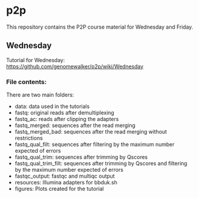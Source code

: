 # p2p

This repository contains the P2P course material for Wednesday and Friday.

## Wednesday

Tutorial for Wednesday: https://github.com/genomewalker/p2p/wiki/Wednesday

### File contents:

There are two main folders:
- data: data used in the tutorials
 - fastq: original reads after demultiplexing
 - fastq_ac: reads after clipping the adapters
 - fastq_merged: sequences after the read merging
 - fastq_merged_bad: sequences after the read merging without restrictions
 - fastq_qual_filt: sequences after filtering by the maximum number expected of errors
 - fastq_qual_trim: sequences after trimming by Qscores
 - fastq_qual_trim_filt: sequences after trimming by Qscores and filtering by the maximum number expected of errors
 - fastqc_output: fastqc and multiqc output
 - resources: Illumina adapters for bbduk.sh
- figures: Plots created for the tutorial
